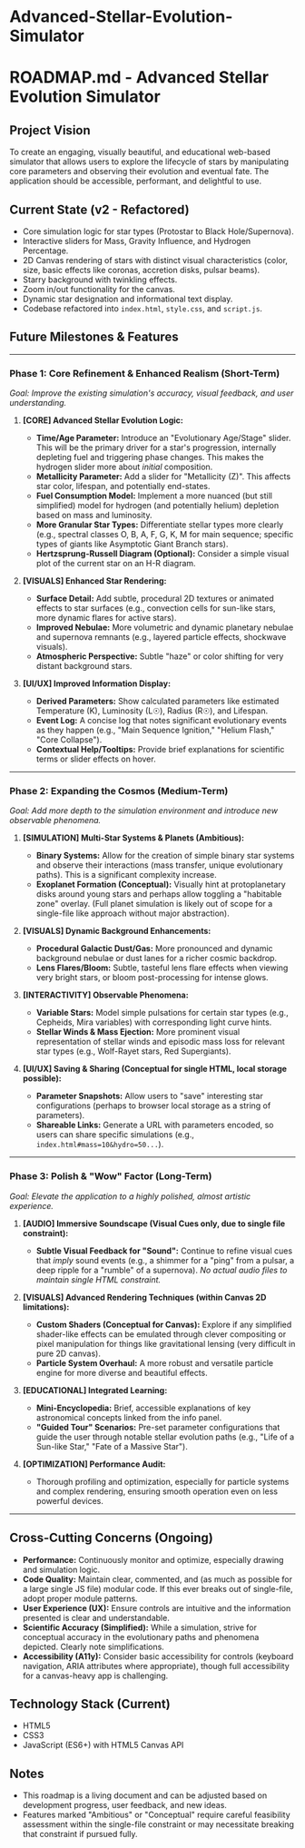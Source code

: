 # Advanced-Stellar-Evolution-Simulator
# ROADMAP.md - Advanced Stellar Evolution Simulator

## Project Vision
To create an engaging, visually beautiful, and educational web-based simulator that allows users to explore the lifecycle of stars by manipulating core parameters and observing their evolution and eventual fate. The application should be accessible, performant, and delightful to use.

## Current State (v2 - Refactored)
- Core simulation logic for star types (Protostar to Black Hole/Supernova).
- Interactive sliders for Mass, Gravity Influence, and Hydrogen Percentage.
- 2D Canvas rendering of stars with distinct visual characteristics (color, size, basic effects like coronas, accretion disks, pulsar beams).
- Starry background with twinkling effects.
- Zoom in/out functionality for the canvas.
- Dynamic star designation and informational text display.
- Codebase refactored into `index.html`, `style.css`, and `script.js`.

## Future Milestones & Features

---

### Phase 1: Core Refinement & Enhanced Realism (Short-Term)
*Goal: Improve the existing simulation's accuracy, visual feedback, and user understanding.*

1.  **[CORE] Advanced Stellar Evolution Logic:**
    *   **Time/Age Parameter:** Introduce an "Evolutionary Age/Stage" slider. This will be the primary driver for a star's progression, internally depleting fuel and triggering phase changes. This makes the hydrogen slider more about *initial* composition.
    *   **Metallicity Parameter:** Add a slider for "Metallicity (Z)". This affects star color, lifespan, and potentially end-states.
    *   **Fuel Consumption Model:** Implement a more nuanced (but still simplified) model for hydrogen (and potentially helium) depletion based on mass and luminosity.
    *   **More Granular Star Types:** Differentiate stellar types more clearly (e.g., spectral classes O, B, A, F, G, K, M for main sequence; specific types of giants like Asymptotic Giant Branch stars).
    *   **Hertzsprung-Russell Diagram (Optional):** Consider a simple visual plot of the current star on an H-R diagram.

2.  **[VISUALS] Enhanced Star Rendering:**
    *   **Surface Detail:** Add subtle, procedural 2D textures or animated effects to star surfaces (e.g., convection cells for sun-like stars, more dynamic flares for active stars).
    *   **Improved Nebulae:** More volumetric and dynamic planetary nebulae and supernova remnants (e.g., layered particle effects, shockwave visuals).
    *   **Atmospheric Perspective:** Subtle "haze" or color shifting for very distant background stars.

3.  **[UI/UX] Improved Information Display:**
    *   **Derived Parameters:** Show calculated parameters like estimated Temperature (K), Luminosity (L☉), Radius (R☉), and Lifespan.
    *   **Event Log:** A concise log that notes significant evolutionary events as they happen (e.g., "Main Sequence Ignition," "Helium Flash," "Core Collapse").
    *   **Contextual Help/Tooltips:** Provide brief explanations for scientific terms or slider effects on hover.

---

### Phase 2: Expanding the Cosmos (Medium-Term)
*Goal: Add more depth to the simulation environment and introduce new observable phenomena.*

1.  **[SIMULATION] Multi-Star Systems & Planets (Ambitious):**
    *   **Binary Systems:** Allow for the creation of simple binary star systems and observe their interactions (mass transfer, unique evolutionary paths). This is a significant complexity increase.
    *   **Exoplanet Formation (Conceptual):** Visually hint at protoplanetary disks around young stars and perhaps allow toggling a "habitable zone" overlay. (Full planet simulation is likely out of scope for a single-file like approach without major abstraction).

2.  **[VISUALS] Dynamic Background Enhancements:**
    *   **Procedural Galactic Dust/Gas:** More pronounced and dynamic background nebulae or dust lanes for a richer cosmic backdrop.
    *   **Lens Flares/Bloom:** Subtle, tasteful lens flare effects when viewing very bright stars, or bloom post-processing for intense glows.

3.  **[INTERACTIVITY] Observable Phenomena:**
    *   **Variable Stars:** Model simple pulsations for certain star types (e.g., Cepheids, Mira variables) with corresponding light curve hints.
    *   **Stellar Winds & Mass Ejection:** More prominent visual representation of stellar winds and episodic mass loss for relevant star types (e.g., Wolf-Rayet stars, Red Supergiants).

4.  **[UI/UX] Saving & Sharing (Conceptual for single HTML, local storage possible):**
    *   **Parameter Snapshots:** Allow users to "save" interesting star configurations (perhaps to browser local storage as a string of parameters).
    *   **Shareable Links:** Generate a URL with parameters encoded, so users can share specific simulations (e.g., `index.html#mass=10&hydro=50...`).

---

### Phase 3: Polish & "Wow" Factor (Long-Term)
*Goal: Elevate the application to a highly polished, almost artistic experience.*

1.  **[AUDIO] Immersive Soundscape (Visual Cues only, due to single file constraint):**
    *   **Subtle Visual Feedback for "Sound":** Continue to refine visual cues that *imply* sound events (e.g., a shimmer for a "ping" from a pulsar, a deep ripple for a "rumble" of a supernova). *No actual audio files to maintain single HTML constraint.*

2.  **[VISUALS] Advanced Rendering Techniques (within Canvas 2D limitations):**
    *   **Custom Shaders (Conceptual for Canvas):** Explore if any simplified shader-like effects can be emulated through clever compositing or pixel manipulation for things like gravitational lensing (very difficult in pure 2D canvas).
    *   **Particle System Overhaul:** A more robust and versatile particle engine for more diverse and beautiful effects.

3.  **[EDUCATIONAL] Integrated Learning:**
    *   **Mini-Encyclopedia:** Brief, accessible explanations of key astronomical concepts linked from the info panel.
    *   **"Guided Tour" Scenarios:** Pre-set parameter configurations that guide the user through notable stellar evolution paths (e.g., "Life of a Sun-like Star," "Fate of a Massive Star").

4.  **[OPTIMIZATION] Performance Audit:**
    *   Thorough profiling and optimization, especially for particle systems and complex rendering, ensuring smooth operation even on less powerful devices.

---

## Cross-Cutting Concerns (Ongoing)
*   **Performance:** Continuously monitor and optimize, especially drawing and simulation logic.
*   **Code Quality:** Maintain clear, commented, and (as much as possible for a large single JS file) modular code. If this ever breaks out of single-file, adopt proper module patterns.
*   **User Experience (UX):** Ensure controls are intuitive and the information presented is clear and understandable.
*   **Scientific Accuracy (Simplified):** While a simulation, strive for conceptual accuracy in the evolutionary paths and phenomena depicted. Clearly note simplifications.
*   **Accessibility (A11y):** Consider basic accessibility for controls (keyboard navigation, ARIA attributes where appropriate), though full accessibility for a canvas-heavy app is challenging.

## Technology Stack (Current)
*   HTML5
*   CSS3
*   JavaScript (ES6+) with HTML5 Canvas API

## Notes
*   This roadmap is a living document and can be adjusted based on development progress, user feedback, and new ideas.
*   Features marked "Ambitious" or "Conceptual" require careful feasibility assessment within the single-file constraint or may necessitate breaking that constraint if pursued fully.

